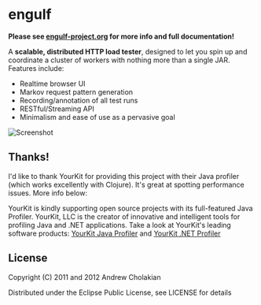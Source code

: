 # engulf

**Please see [engulf-project.org](http://engulf-project.org) for more info and full documentation!**

A **scalable, distributed HTTP load tester**, designed to let you spin up and coordinate a cluster of workers with nothing more than a single JAR. Features include:

* Realtime browser UI
* Markov request pattern generation
* Recording/annotation of all test runs
* RESTful/Streaming API
* Minimalism and ease of use as a pervasive goal

![Screenshot](https://img.skitch.com/20120817-j2ybqsr77dbfdmissga1sksg6k.png)

## Thanks!
I'd like to thank YourKit for providing this project with their Java profiler (which works excellently with Clojure).
It's great at spotting performance issues. More info below:

YourKit is kindly supporting open source projects with its full-featured Java Profiler.
YourKit, LLC is the creator of innovative and intelligent tools for profiling
Java and .NET applications. Take a look at YourKit's leading software products:
[YourKit Java Profiler](http://www.yourkit.com/java/profiler/index.jsp) and
[YourKit .NET Profiler](http://www.yourkit.com/.net/profiler/index.jsp)

## License

Copyright (C) 2011 and 2012 Andrew Cholakian

Distributed under the Eclipse Public License, see LICENSE for details
